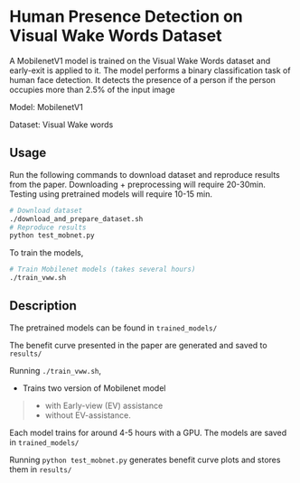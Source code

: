 # Human Presence Detection on Visual Wake Words Dataset

A MobilenetV1 model is trained on the Visual Wake Words dataset and early-exit is applied to it. The model performs a binary classification task of human face detection. It detects the presence of a person if the person occupies more than 2.5% of the input image

Model: MobilenetV1

Dataset: Visual Wake words

## Usage

Run the following commands to download dataset and reproduce results from the paper. Downloading + preprocessing will require 20-30min. Testing using pretrained models will require 10-15 min.
``` Bash
# Download dataset
./download_and_prepare_dataset.sh
# Reproduce results
python test_mobnet.py
```

To train the models,
```Bash
# Train Mobilenet models (takes several hours)
./train_vww.sh 
```

## Description

The pretrained models can be found in `trained_models/`

The benefit curve presented in the paper are generated and saved to `results/` 

Running `./train_vww.sh`,
* Trains two version of Mobilenet model 
>* with Early-view (EV) assistance 
>* without EV-assistance. 

Each model trains for around 4-5 hours with a GPU. The models are saved in `trained_models/`

Running `python test_mobnet.py` generates benefit curve plots and stores them in `results/`
